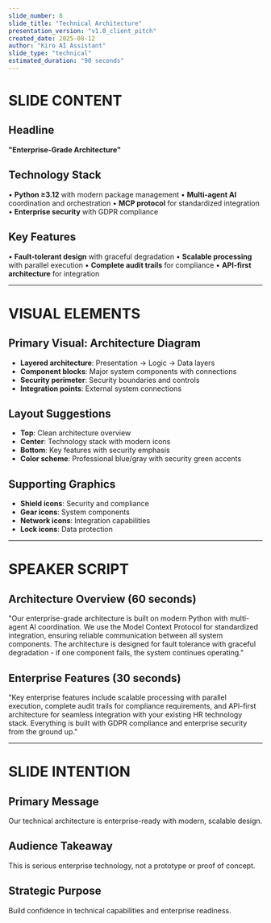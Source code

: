 ```yaml
---
slide_number: 8
slide_title: "Technical Architecture"
presentation_version: "v1.0_client_pitch"
created_date: 2025-08-12
author: "Kiro AI Assistant"
slide_type: "technical"
estimated_duration: "90 seconds"
---
```


# SLIDE CONTENT

## Headline
**"Enterprise-Grade Architecture"**

## Technology Stack
• **Python ≥3.12** with modern package management
• **Multi-agent AI** coordination and orchestration
• **MCP protocol** for standardized integration
• **Enterprise security** with GDPR compliance

## Key Features
• **Fault-tolerant design** with graceful degradation
• **Scalable processing** with parallel execution
• **Complete audit trails** for compliance
• **API-first architecture** for integration

---

# VISUAL ELEMENTS

## Primary Visual: Architecture Diagram
- **Layered architecture**: Presentation → Logic → Data layers
- **Component blocks**: Major system components with connections
- **Security perimeter**: Security boundaries and controls
- **Integration points**: External system connections

## Layout Suggestions
- **Top**: Clean architecture overview
- **Center**: Technology stack with modern icons
- **Bottom**: Key features with security emphasis
- **Color scheme**: Professional blue/gray with security green accents

## Supporting Graphics
- **Shield icons**: Security and compliance
- **Gear icons**: System components
- **Network icons**: Integration capabilities
- **Lock icons**: Data protection

---

# SPEAKER SCRIPT

## Architecture Overview (60 seconds)
"Our enterprise-grade architecture is built on modern Python with multi-agent AI coordination. We use the Model Context Protocol for standardized integration, ensuring reliable communication between all system components. The architecture is designed for fault tolerance with graceful degradation - if one component fails, the system continues operating."

## Enterprise Features (30 seconds)
"Key enterprise features include scalable processing with parallel execution, complete audit trails for compliance requirements, and API-first architecture for seamless integration with your existing HR technology stack. Everything is built with GDPR compliance and enterprise security from the ground up."

---

# SLIDE INTENTION

## Primary Message
Our technical architecture is enterprise-ready with modern, scalable design.

## Audience Takeaway
This is serious enterprise technology, not a prototype or proof of concept.

## Strategic Purpose
Build confidence in technical capabilities and enterprise readiness.